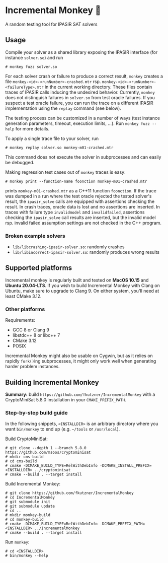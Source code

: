# Incremental Monkey 🐒

A random testing tool for IPASIR SAT solvers

## Usage

Compile your solver as a shared library exposing the IPASIR 
interface (for instance `solver.so`) and run
```
# monkey fuzz solver.so
```

For each solver crash or failure to produce a correct result,
`monkey` creates a file `monkey-<id>-<runNumber>-crashed.mtr`
rsp. `monkey-<id>-<runNumber>-<failureType>.mtr` in the current working
directory. These files contain traces of IPASIR calls inducing the
undesired behavior. Currently, `monkey` does not distinguish failures
in `solver.so` from test oracle failures. If you suspect a test
oracle failure, you can run the trace on a different
IPASIR implementation using the `replay` command (see below).

The testing process can be customized in a number of ways
(test instance generation parameters, timeout, execution limits, ...).
Run `monkey fuzz --help` for more details.

To apply a single trace file to your solver, run
```
# monkey replay solver.so monkey-m01-crashed.mtr
```
This command does not execute the solver in subprocesses and can
easily be debugged.

Making regression test cases out of `monkey` traces is easy:
```
# monkey print --function-name foonction monkey-m01-crashed.mtr
```
prints `monkey-m01-crashed.mtr` as a C++11 function `foonction`.
If the trace was dumped in a run where the test oracle rejected
the tested solver's result, the `ipasir_solve` calls are equipped
with assertions checking the result. In crash traces, oracle data
is lost and no assertions are inserted. In traces with failure
type `invalidmodel` and `invalidfailed`, assertions checking the
`ipasir_solve` call results are inserted, but the invalid model
rsp. invalid failed assumption settings are not checked in the
C++ program.



### Broken example solvers

* `lib/libcrashing-ipasir-solver.so`: randomly crashes
* `lib/libincorrect-ipasir-solver.so`: randomly produces wrong results

## Supported platforms

Incremental monkey is regularly built and tested on **MacOS 10.15** and
**Ubuntu 20.04-LTS**. If you wish to build Incremental Monkey with Clang
on Ubuntu, make sure to upgrade to Clang 9. On either system, you'll need
at least CMake 3.12.

### Other platforms

Requirements:

* GCC 8 or Clang 9
* libstdc++ 8 or libc++ 7
* CMake 3.12
* POSIX

Incremental Monkey might also be usable on Cygwin, but as it relies
on rapidly `fork()`ing subprocesses, it might only work well when
generating harder problem instances.


## Building Incremental Monkey

**Summary:** build `https://github.com/fkutzner/IncrementalMonkey` with
a CryptoMiniSat 5.8.0 installation in your `CMAKE_PREFIX_PATH`.

### Step-by-step build guide

In the following snippets, `<INSTALLDIR>` is an arbitrary directory
where you want `bin/monkey` to end up (e.g. `~/tools` or
`/usr/local`).

Build CryptoMiniSat:

```
# git clone --depth 1 --branch 5.8.0 https://github.com/msoos/cryptominisat
# mkdir cms-build
# cd cms-build
# cmake -DCMAKE_BUILD_TYPE=RelWithDebInfo -DCMAKE_INSTALL_PREFIX=<INSTALLDIR> ../cryptominisat
# cmake --build . --target install
```

Build Incremental Monkey:
```
# git clone https://github.com/fkutzner/IncrementalMonkey
# cd IncrementalMonkey
# git submodule init
# git submodule update
# cd ..
# mkdir monkey-build
# cd monkey-build
# cmake -DCMAKE_BUILD_TYPE=RelWithDebInfo -DCMAKE_PREFIX_PATH=<INSTALLDIR> ../IncrementalMonkey
# cmake --build . --target install
```

Run `monkey`:
```
# cd <INSTALLDIR>
# bin/monkey --help
```




